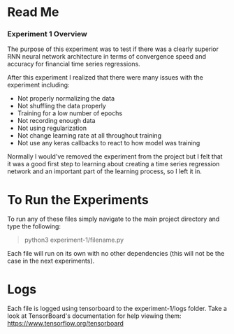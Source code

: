 # Read Me

### Experiment 1 Overview
The purpose of this experiment was to test if there was a clearly superior RNN neural network architecture
in terms of convergence speed and accuracy for financial time series regressions.

After this experiment I realized that there were many issues with the experiment including:
- Not properly normalizing the data
- Not shuffling the data properly
- Training for a low number of epochs
- Not recording enough data
- Not using regularization
- Not change learning rate at all throughout training
- Not use any keras callbacks to react to how model was training

Normally I would've removed the experiment from the project but I felt that it was a good first step
to learning about creating a time series regression network and an important part of the learning process,
so I left it in.

# To Run the Experiments
To run any of these files simply navigate to the main project directory and type the following:
> python3 experiment-1/filename.py

Each file will run on its own with no other dependencies (this will not be the case in the next experiments).

# Logs
Each file is logged using tensorboard to the experiment-1/logs folder. 
Take a look at TensorBoard's documentation for help viewing them: https://www.tensorflow.org/tensorboard